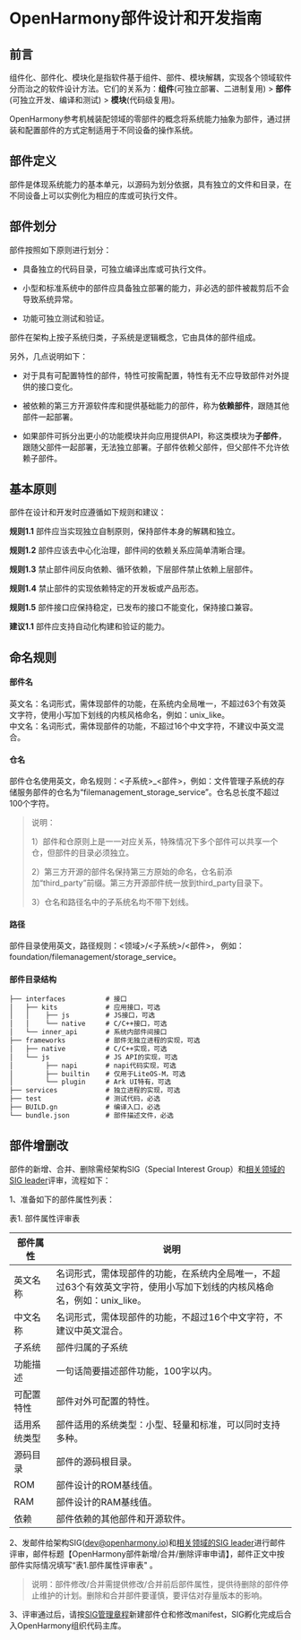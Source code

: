 # OpenHarmony部件设计和开发指南

## 前言

组件化、部件化、模块化是指软件基于组件、部件、模块解耦，实现各个领域软件分而治之的软件设计方法。它们的关系为：**组件**(可独立部署、二进制复用) > **部件**(可独立开发、编译和测试) > **模块**(代码级复用)。

OpenHarmony参考机械装配领域的零部件的概念将系统能力抽象为部件，通过拼装和配置部件的方式定制适用于不同设备的操作系统。

## 部件定义

部件是体现系统能力的基本单元，以源码为划分依据，具有独立的文件和目录，在不同设备上可以实例化为相应的库或可执行文件。

## 部件划分

部件按照如下原则进行划分：

- 具备独立的代码目录，可独立编译出库或可执行文件。

- 小型和标准系统中的部件应具备独立部署的能力，非必选的部件被裁剪后不会导致系统异常。

- 功能可独立测试和验证。

部件在架构上按子系统归类，子系统是逻辑概念，它由具体的部件组成。

另外，几点说明如下：

- 对于具有可配置特性的部件，特性可按需配置，特性有无不应导致部件对外提供的接口变化。

- 被依赖的第三方开源软件库和提供基础能力的部件，称为**依赖部件**，跟随其他部件一起部署。

- 如果部件可拆分出更小的功能模块并向应用提供API，称这类模块为**子部件**，跟随父部件一起部署，无法独立部署。子部件依赖父部件，但父部件不允许依赖子部件。

## 基本原则

部件在设计和开发时应遵循如下规则和建议：

**规则1.1** 部件应当实现独立自制原则，保持部件本身的解耦和独立。

**规则1.2** 部件应该去中心化治理，部件间的依赖关系应简单清晰合理。

**规则1.3** 禁止部件间反向依赖、循环依赖，下层部件禁止依赖上层部件。

**规则1.4** 禁止部件的实现依赖特定的开发板或产品形态。

**规则1.5** 部件接口应保持稳定，已发布的接口不能变化，保持接口兼容。

**建议1.1** 部件应支持自动化构建和验证的能力。

## 命名规则

#### **部件名**

英文名：名词形式，需体现部件的功能，在系统内全局唯一，不超过63个有效英文字符，使用小写加下划线的内核风格命名，例如：unix_like。<br>
中文名：名词形式，需体现部件的功能，不超过16个中文字符，不建议中英文混合。

#### **仓名**

部件仓名使用英文，命名规则：<子系统>_<部件>，例如：文件管理子系统的存储服务部件的仓名为“filemanagement_storage_service”。仓名总长度不超过100个字符。

> 说明：
>
> 1）部件和仓原则上是一一对应关系，特殊情况下多个部件可以共享一个仓，但部件的目录必须独立。
>
> 2）第三方开源的部件名保持第三方原始的命名，仓名前添加“third_party”前缀。第三方开源部件统一放到third_party目录下。
>
> 3）仓名和路径名中的子系统名均不带下划线。

#### **路径**

部件目录使用英文，路径规则：<领域>/<子系统>/<部件>， 例如：foundation/filemanagement/storage_service。

#### **部件目录结构**

```xml
├── interfaces          # 接口
│   ├── kits			# 应用接口，可选
│   │    ├── js			# JS接口，可选
│   │    └── native  	# C/C++接口，可选
│   └── inner_api       # 系统内部件间接口
├── frameworks          # 部件无独立进程的实现，可选
│   ├── native          # C/C++实现，可选
│   └── js              # JS API的实现，可选
│        ├── napi       # napi代码实现，可选
│        ├── builtin	# 仅用于LiteOS-M，可选
│        └── plugin     # Ark UI特有，可选
├── services            # 独立进程的实现，可选
├── test                # 测试代码，必选
├── BUILD.gn            # 编译入口，必选
└── bundle.json         # 部件描述文件，必选
```

## 部件增删改

部件的新增、合并、删除需经架构SIG（Special Interest Group）和[相关领域的SIG leader](https://gitee.com/openharmony/community/blob/master/sig/sigs_subsystem_list.md)评审，流程如下：

1、准备如下的部件属性列表：

表1. 部件属性评审表

| 部件属性     | 说明                                                         |
| ------------ | ------------------------------------------------------------ |
| 英文名称     | 名词形式，需体现部件的功能，在系统内全局唯一，不超过63个有效英文字符，使用小写加下划线的内核风格命名，例如：unix_like。                                           |
| 中文名称     | 名词形式，需体现部件的功能，不超过16个中文字符，不建议中英文混合。 |
| 子系统       | 部件归属的子系统                                             |
| 功能描述     | 一句话简要描述部件功能，100字以内。                          |
| 可配置特性   | 部件对外可配置的特性。                                       |
| 适用系统类型 | 部件适用的系统类型：小型、轻量和标准，可以同时支持多种。       |
| 源码目录     | 部件的源码根目录。                                           |
| ROM          | 部件设计的ROM基线值。                                        |
| RAM          | 部件设计的RAM基线值。                                        |
| 依赖         | 部件依赖的其他部件和开源软件。                               |


2、发邮件给架构SIG(dev@openharmony.io)和[相关领域的SIG leader](https://gitee.com/openharmony/community/blob/master/sig/sigs_subsystem_list.md)进行邮件评审，邮件标题【OpenHarmony部件新增/合并/删除评审申请】，邮件正文中按部件实际情况填写“表1.部件属性评审表" 。

> 说明：部件修改/合并需提供修改/合并前后部件属性，提供待删除的部件停止维护的计划。删除和合并部件要谨慎，要评估对存量版本的影响。

3、评审通过后，请按[SIG管理章程](https://gitee.com/openharmony/community/tree/master/sig)新建部件仓和修改manifest，SIG孵化完成后合入OpenHarmony组织代码主库。